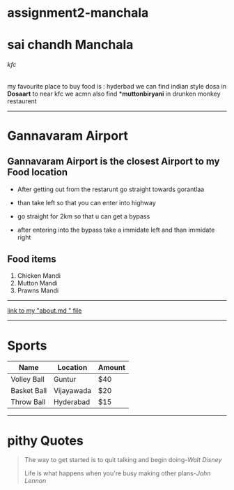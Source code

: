 # assignment2-manchala
# sai chandh Manchala
 ###### kfc
 my favourite  place to buy food is : hyderbad
 we can find indian style dosa in **Dosaart** to near kfc
 we acmn also find ***muttonbiryani** in  drunken monkey restaurent



 --------------------------------------------------------------

# Gannavaram Airport
## Gannavaram Airport is the closest Airport to my Food location

   - After getting out from the restarunt go straight towards gorantlaa

   - than take left so that you can enter into highway

   - go straight for 2km so that u can get a bypass

   - after entering into the bypass take a immidate left and than immidate right


   ## Food items

1. Chicken Mandi
2. Mutton Mandi
3. Prawns Mandi

---------------------------------------------------------------------

[link to my "about.md " file](https://github.com/chandu-manchala/assignment2-manchala/blob/main/AboutMe.md)


--------------------------------------------------------------------

# Sports

| Name   | Location   | Amount   |
|--------|------------|----------|
| Volley Ball   |Guntur   | $40   |
| Basket Ball   | Vijayawada   | $20   |
| Throw Ball   | Hyderabad   |$15   |

-------------------------------------------------------------------

# pithy Quotes

>The way to get started is to quit talking and begin doing-*Walt Disney*
>
>Life is what happens when you're busy making other plans-*John Lennon*